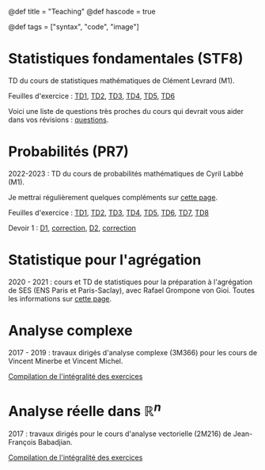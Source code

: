 @def title = "Teaching"
@def hascode = true

@def tags = ["syntax", "code", "image"]

# Statistiques fondamentales (STF8)

TD du cours de statistiques mathématiques de Clément Levrard (M1). 

Feuilles d'exercice : [TD1](/teaching/ST1.pdf), [TD2](/teaching/ST2.pdf), [TD3](/teaching/ST3.pdf), [TD4](/teaching/ST4.pdf), [TD5](/teaching/ST5.pdf), [TD6](/teaching/ST6.pdf)

Voici une liste de questions très proches du cours qui devrait vous aider dans vos révisions : [questions](/teaching/STliste.pdf). 

# Probabilités (PR7)

2022-2023 : TD du cours de probabilités mathématiques de Cyril Labbé (M1). 

Je mettrai régulièrement quelques compléments sur [cette page](/teaching/proba). 

Feuilles d'exercice : [TD1](/teaching/TD1.pdf), [TD2](/teaching/TD2.pdf), [TD3](/teaching/TD3.pdf), [TD4](/teaching/TD4.pdf), [TD5](/teaching/TD5.pdf), [TD6](/teaching/TD6.pdf), [TD7](/teaching/TD7.pdf), [TD8](/teaching/TD8.pdf)

Devoir 1 : [D1](/teaching/DM1.pdf), [correction](/teaching/DM1_corr.pdf), [D2](/teaching/DM2.pdf), [correction](/teaching/DM2_corr.pdf)

# Statistique pour l'agrégation

2020 - 2021 : cours et TD de statistiques pour la préparation à l'agrégation de SES (ENS Paris et Paris-Saclay), avec Rafael Grompone von Gioi. Toutes les informations sur [cette page](/teaching/statagreg).

# Analyse complexe

2017 - 2019 : travaux dirigés d'analyse complexe (3M366) pour les cours de Vincent Minerbe et Vincent Michel. 

[Compilation de l'intégralité des exercices](/teaching/complexe_2019.pdf)

# Analyse réelle dans $\mathbb{R}^n$

2017 : travaux dirigés pour le cours d'analyse vectorielle (2M216) de Jean-François Babadjian.

[Compilation de l'intégralité des exercices](/teaching/exercices2M216.pdf)



